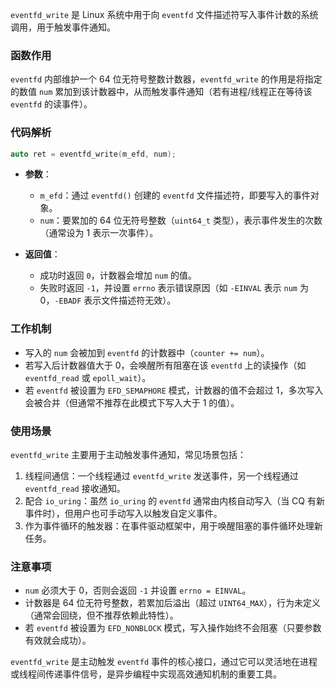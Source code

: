 `eventfd_write` 是 Linux 系统中用于向 `eventfd` 文件描述符写入事件计数的系统调用，用于触发事件通知。

### 函数作用
`eventfd` 内部维护一个 64 位无符号整数计数器，`eventfd_write` 的作用是将指定的数值 `num` 累加到该计数器中，从而触发事件通知（若有进程/线程正在等待该 `eventfd` 的读事件）。

### 代码解析
```c
auto ret = eventfd_write(m_efd, num);
```

- **参数**：
  - `m_efd`：通过 `eventfd()` 创建的 `eventfd` 文件描述符，即要写入的事件对象。
  - `num`：要累加的 64 位无符号整数（`uint64_t` 类型），表示事件发生的次数（通常设为 1 表示一次事件）。

- **返回值**：
  - 成功时返回 `0`，计数器会增加 `num` 的值。
  - 失败时返回 `-1`，并设置 `errno` 表示错误原因（如 `-EINVAL` 表示 `num` 为 0，`-EBADF` 表示文件描述符无效）。

### 工作机制
- 写入的 `num` 会被加到 `eventfd` 的计数器中（`counter += num`）。
- 若写入后计数器值大于 0，会唤醒所有阻塞在该 `eventfd` 上的读操作（如 `eventfd_read` 或 `epoll_wait`）。
- 若 `eventfd` 被设置为 `EFD_SEMAPHORE` 模式，计数器的值不会超过 1，多次写入会被合并（但通常不推荐在此模式下写入大于 1 的值）。

### 使用场景
`eventfd_write` 主要用于主动触发事件通知，常见场景包括：
1. 线程间通信：一个线程通过 `eventfd_write` 发送事件，另一个线程通过 `eventfd_read` 接收通知。
2. 配合 `io_uring`：虽然 `io_uring` 的 `eventfd` 通常由内核自动写入（当 CQ 有新事件时），但用户也可手动写入以触发自定义事件。
3. 作为事件循环的触发器：在事件驱动框架中，用于唤醒阻塞的事件循环处理新任务。

### 注意事项
- `num` 必须大于 0，否则会返回 `-1` 并设置 `errno = EINVAL`。
- 计数器是 64 位无符号整数，若累加后溢出（超过 `UINT64_MAX`），行为未定义（通常会回绕，但不推荐依赖此特性）。
- 若 `eventfd` 被设置为 `EFD_NONBLOCK` 模式，写入操作始终不会阻塞（只要参数有效就会成功）。

`eventfd_write` 是主动触发 `eventfd` 事件的核心接口，通过它可以灵活地在进程或线程间传递事件信号，是异步编程中实现高效通知机制的重要工具。